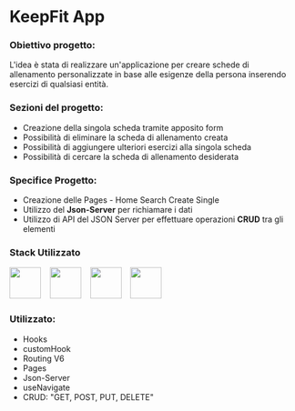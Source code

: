 # KeepFit App
### Obiettivo progetto: 
L'idea è stata di realizzare un'applicazione per creare schede di allenamento personalizzate in base alle esigenze della persona inserendo esercizi di qualsiasi entità.

### Sezioni del progetto:
 * Creazione della singola scheda tramite apposito form 
 * Possibilità di eliminare la scheda di allenamento creata
 * Possibilità di aggiungere ulteriori esercizi alla singola scheda 
 * Possibilità di cercare la scheda di allenamento desiderata

### Specifice Progetto:
 * Creazione delle Pages - Home Search Create Single
 * Utilizzo del <b>Json-Server</b> per richiamare i dati
 * Utilizzo di API del JSON Server per effettuare operazioni <b>CRUD</b> tra gli elementi
 
### Stack Utilizzato
<p>
   <img src=https://www.vectorlogo.zone/logos/visualstudio_code/visualstudio_code-icon.svg width="55" height="55"/>&nbsp &nbsp
   <img src="https://www.vectorlogo.zone/logos/tailwindcss/tailwindcss-icon.svg" width="55" height="55"/>&nbsp &nbsp
   <img src="https://www.vectorlogo.zone/logos/reactjs/reactjs-icon.svg" width="55" height="55"/>&nbsp &nbsp
   <img src=https://www.vectorlogo.zone/logos/javascript/javascript-icon.svg width="55" height="55"/>&nbsp &nbsp
</p>


### Utilizzato:
  * Hooks
  * customHook
  * Routing V6
  * Pages
  * Json-Server
  * useNavigate
  * CRUD: "GET, POST, PUT, DELETE"
